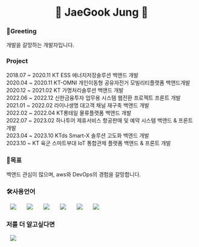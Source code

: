 

<!--
**nforgetgrace/nforgetgrace** is a ✨ _special_ ✨ repository because its `README.md` (this file) appears on your GitHub profile.

Here are some ideas to get you started:

- 🔭 I’m currently working on ...
- 🌱 I’m currently learning ...
- 👯 I’m looking to collaborate on ...
- 🤔 I’m looking for help with ...
- 💬 Ask me about ...
- 📫 How to reach me: ...
- 😄 Pronouns: ...
- ⚡ Fun fact: ...
-->


<h1 align="center"> 👋 JaeGook Jung 👋</h1>

<h3>🦢Greeting</h3>
개발을 갈망하는 개발자입니다.

<h3>Project</h3>
2018.07 ~ 2020.11 KT ESS 에너지저장솔루션 백앤드 개발 <br> 
2020.04 ~ 2020.11 KT-OMNI 개인이동형 공유자전거 모빌리티플랫폼 백앤드개발 <br> 
2020.12 ~ 2021.02 KT 가명처리솔루션 백앤드 개발<br> 
2022.06 ~ 2022.12 신한금융투자 업무용 시스템 웹전환 프로젝트 프론트 개발<br> 
2021.01 ~ 2022.02 라이나생명 대고객 채널 재구축 백앤드 개발<br> 
2022.02 ~ 2022.04 KT롱테일 물류플랫폼 백앤드 개발<br> 
2022.07 ~ 2023.02 하나투어 제휴서비스 항공판매 및 예약 시스템 백앤드 & 프론트 개발<br> 
2023.04 ~ 2023.10 KTds Smart-X 솔루션 고도화 백앤드 개발<br> 
2023.10 ~         KT 육군 스마트부대 IoT 통합관제 플랫폼 백앤드 & 프론트 개발<br> 

<h3>🤗목표</h3>
백앤드 관심이 많으며, aws와 DevOps의 경험을 갈망합니다.

<h3>🛠사용언어</h3>
<div>
<img src="https://img.shields.io/badge/Java-007396?style=flat-square&logo=Java&logoColor=white" style="height : auto; margin-left : 10px; margin-right : 10px;"/></a>&nbsp;
<img src="https://img.shields.io/badge/SpringFramework-6DB33F?style=flat-square&logo=Spring&logoColor=white" style="height : auto; margin-left : 10px; margin-right : 10px;"/></a>&nbsp;
<img src="https://img.shields.io/badge/MySQL-4479A1?style=flat-square&logo=MySQL&logoColor=white" style="height : auto; margin-left : 10px; margin-right : 10px;"/></a>&nbsp;
<img src="https://img.shields.io/badge/HTML5-E34F26?style=flat-square&logo=HTML5&logoColor=white" style="height : auto; margin-left : 10px; margin-right : 10px;"/></a>&nbsp;
<img src="https://img.shields.io/badge/CSS3-1572B6?style=flat-square&logo=CSS3&logoColor=white" style="height : auto; margin-left : 10px; margin-right : 10px;"/></a>&nbsp;
<img src="https://img.shields.io/badge/JavaScript-F7DF1E?style=flat-square&logo=JavaScript&logoColor=white" style="height : auto; margin-left : 10px; margin-right : 10px;"/></a>&nbsp;
</div>

<h3>저를 더 알고싶다면</h3>
<a href="https://nforgetgrace@gmail.com">
    <img src="http://img.shields.io/badge/Gmail-EA4335?style=flat&logo=Gmail&logoColor=white&link=https://i987412563i@gmail.com"
        style="height : auto; margin-left : 10px; margin-right : 10px;"/>
</a>
